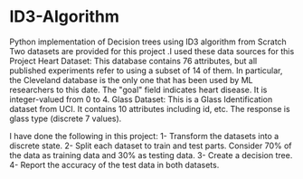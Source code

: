 # ID3-Algorithm
Python implementation of Decision trees using ID3 algorithm from Scratch
Two datasets are provided for this project .I used these data sources for this Project
Heart Dataset: This database contains 76 attributes, but all published experiments refer to using a subset of 14 of them.
In particular, the Cleveland database is the only one that has been used by ML researchers to this date. The "goal" field
indicates heart disease. It is integer-valued from 0 to 4.
Glass Dataset: This is a Glass Identification dataset from UCI. It contains 10 attributes including id, etc. The response is
glass type (discrete 7 values).

I have done the following in this project:
1- Transform the datasets into a discrete state.
2- Split each dataset to train and test parts. Consider 70% of the data as training data and 30% as testing data.
3- Create a decision tree.
4- Report the accuracy of the test data in both datasets.
